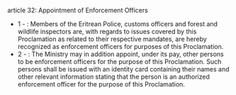 article 32: Appointment of Enforcement Officers

<ul>
			<li>1 - : Members of the Eritrean Police, customs officers and forest and wildlife inspectors are, with regards to issues covered by this Proclamation as related to their respective mandates, are hereby recognized as enforcement officers for purposes of this Proclamation.<ul>
			</ul></li>			<li>2 - : The Ministry may in addition appoint, under its pay, other persons to be enforcement officers for the purpose of this Proclamation. Such persons shall be issued with an identity card containing their names and other relevant information stating that the person is an authorized enforcement officer for the purpose of this Proclamation.<ul>
			</ul></li></ul>